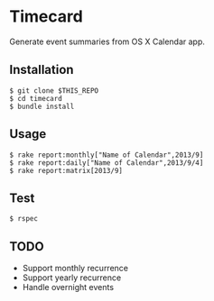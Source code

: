 # Timecard

Generate event summaries from OS X Calendar app.

## Installation

```
$ git clone $THIS_REPO
$ cd timecard
$ bundle install
```

## Usage

```
$ rake report:monthly["Name of Calendar",2013/9]
$ rake report:daily["Name of Calendar",2013/9/4]
$ rake report:matrix[2013/9]
```

## Test

```
$ rspec
```

## TODO

- Support monthly recurrence
- Support yearly recurrence
- Handle overnight events
